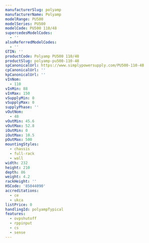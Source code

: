 ```yaml
---
manufacturerSlug: polyamp
manufacturerName: Polyamp
modelRange: PU500
modelSeries: PU500
modelCode: PU500 110/48
supercedesModelCodes:
  - ''
alsoReferredModelCodes:
  - ''
GTIN: ''
productCode: Polyamp PU500 110/48
productSlug: polyamp-pu500-110-48
spCanonicalUrl: https://www.simplypowersupply.com/PU500-110-48
cpCanonicalUrl: ''
kpCanonicalUrl: ''
vInNom:
  - 110
vInMin: 88
vInMax: 150
vSupplyMin: 0
vSupplyMax: 0
supplyPhase: ''
vOutNom:
  - 48
vOutMin: 45.6
vOutMax: 52.8
iOutMin: 0
iOutMax: 10.5
pOutMax: 500
mountingStyles:
  - chassis
  - full-rack
  - wall
width: 232
height: 210
depth: 86
weight: 4.2
rackHeight: ''
HSCode: '85044090'
accreditations:
  - ce
  - ukca
listPrice: 0
handlingId: polyampTypical
features:
  - ovpshutoff
  - rppinput
  - cs
  - sense
---
```

